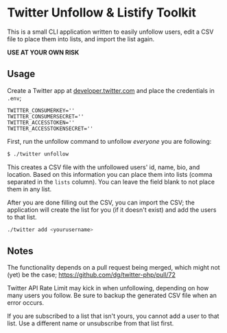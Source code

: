 # Twitter Unfollow & Listify Toolkit

This is a small CLI application written to easily unfollow users, edit a CSV file to place them into lists, and import the list again.

**USE AT YOUR OWN RISK**

## Usage
Create a Twitter app at [developer.twitter.com](http://developer.twitter.com/) and place the credentials in `.env`;

```
TWITTER_CONSUMERKEY=''
TWITTER_CONSUMERSECRET=''
TWITTER_ACCESSTOKEN=''
TWITTER_ACCESSTOKENSECRET=''
```

First, run the unfollow command to unfollow *everyone* you are following:

```bash
$ ./twitter unfollow
```

This creates a CSV file with the unfollowed users' id, name, bio, and location. Based on this information you can place them into lists (comma separated in the `lists` column). You can leave the field blank to not place them in any list.

After you are done filling out the CSV, you can import the CSV; the application will create the list for you (if it doesn't exist) and add the users to that list.

```bash
./twitter add <yourusername>
```

## Notes

The functionality depends on a pull request being merged, which might not (yet) be the case; https://github.com/dg/twitter-php/pull/72

Twitter API Rate Limit may kick in when unfollowing, depending on how many users you follow. Be sure to backup the generated CSV file when an error occurs.

If you are subscribed to a list that isn't yours, you cannot add a user to that list. Use a different name or unsubscribe from that list first.
